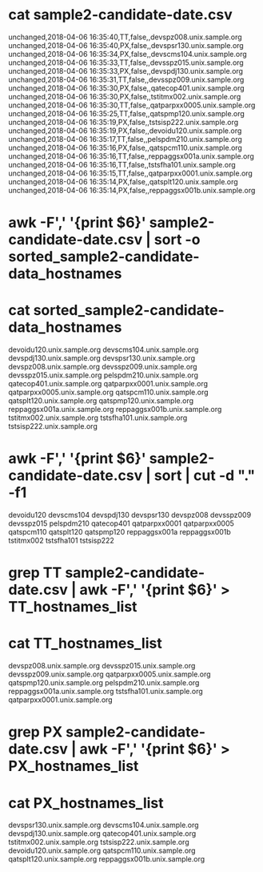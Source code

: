 # cat sample2-candidate-date.csv 
unchanged,2018-04-06 16:35:40,TT,false,,devspz008.unix.sample.org
unchanged,2018-04-06 16:35:40,PX,false,,devspsr130.unix.sample.org
unchanged,2018-04-06 16:35:34,PX,false,,devscms104.unix.sample.org
unchanged,2018-04-06 16:35:33,TT,false,,devsspz015.unix.sample.org
unchanged,2018-04-06 16:35:33,PX,false,,devspdj130.unix.sample.org
unchanged,2018-04-06 16:35:31,TT,false,,devsspz009.unix.sample.org
unchanged,2018-04-06 16:35:30,PX,false,,qatecop401.unix.sample.org
unchanged,2018-04-06 16:35:30,PX,false,,tstitmx002.unix.sample.org
unchanged,2018-04-06 16:35:30,TT,false,,qatparpxx0005.unix.sample.org
unchanged,2018-04-06 16:35:25,TT,false,,qatspmp120.unix.sample.org
unchanged,2018-04-06 16:35:19,PX,false,,tstsisp222.unix.sample.org
unchanged,2018-04-06 16:35:19,PX,false,,devoidu120.unix.sample.org
unchanged,2018-04-06 16:35:17,TT,false,,pelspdm210.unix.sample.org
unchanged,2018-04-06 16:35:16,PX,false,,qatspcm110.unix.sample.org
unchanged,2018-04-06 16:35:16,TT,false,,reppaggsx001a.unix.sample.org
unchanged,2018-04-06 16:35:16,TT,false,,tstsfha101.unix.sample.org
unchanged,2018-04-06 16:35:15,TT,false,,qatparpxx0001.unix.sample.org
unchanged,2018-04-06 16:35:14,PX,false,,qatsplt120.unix.sample.org
unchanged,2018-04-06 16:35:14,PX,false,,reppaggsx001b.unix.sample.org

# awk -F',' '{print $6}' sample2-candidate-date.csv | sort -o sorted_sample2-candidate-data_hostnames

# cat sorted_sample2-candidate-data_hostnames
devoidu120.unix.sample.org
devscms104.unix.sample.org
devspdj130.unix.sample.org
devspsr130.unix.sample.org
devspz008.unix.sample.org
devsspz009.unix.sample.org
devsspz015.unix.sample.org
pelspdm210.unix.sample.org
qatecop401.unix.sample.org
qatparpxx0001.unix.sample.org
qatparpxx0005.unix.sample.org
qatspcm110.unix.sample.org
qatsplt120.unix.sample.org
qatspmp120.unix.sample.org
reppaggsx001a.unix.sample.org
reppaggsx001b.unix.sample.org
tstitmx002.unix.sample.org
tstsfha101.unix.sample.org
tstsisp222.unix.sample.org


# awk -F',' '{print $6}' sample2-candidate-date.csv | sort | cut -d "." -f1
devoidu120
devscms104
devspdj130
devspsr130
devspz008
devsspz009
devsspz015
pelspdm210
qatecop401
qatparpxx0001
qatparpxx0005
qatspcm110
qatsplt120
qatspmp120
reppaggsx001a
reppaggsx001b
tstitmx002
tstsfha101
tstsisp222


# grep TT sample2-candidate-date.csv | awk -F',' '{print $6}' > TT_hostnames_list
# cat TT_hostnames_list
devspz008.unix.sample.org
devsspz015.unix.sample.org
devsspz009.unix.sample.org
qatparpxx0005.unix.sample.org
qatspmp120.unix.sample.org
pelspdm210.unix.sample.org
reppaggsx001a.unix.sample.org
tstsfha101.unix.sample.org
qatparpxx0001.unix.sample.org

# grep PX sample2-candidate-date.csv | awk -F',' '{print $6}' > PX_hostnames_list
# cat PX_hostnames_list
devspsr130.unix.sample.org
devscms104.unix.sample.org
devspdj130.unix.sample.org
qatecop401.unix.sample.org
tstitmx002.unix.sample.org
tstsisp222.unix.sample.org
devoidu120.unix.sample.org
qatspcm110.unix.sample.org
qatsplt120.unix.sample.org
reppaggsx001b.unix.sample.org

